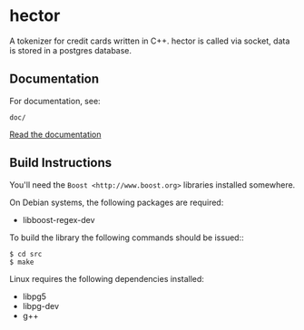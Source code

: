 hector
======

A tokenizer for credit cards written in C++.
hector is called via socket, data is stored in a postgres database.

Documentation
-------------

For documentation, see:

    doc/

[Read the documentation](https://github.com/mkaerger/hector/blob/master/doc/README.md)


Build Instructions
------------------

You'll need the `Boost <http://www.boost.org>` libraries installed somewhere.

On Debian systems, the following packages are required:

- libboost-regex-dev

To build the library the following commands should be issued::

    $ cd src
    $ make

Linux requires the following dependencies installed:
- libpg5
- libpg-dev
- g++


